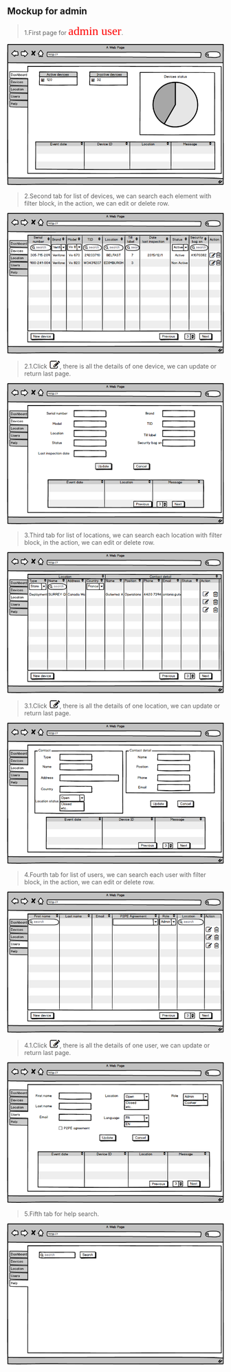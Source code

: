 ## Mockup for admin

>1.First page for <span style="color:red; font-family:Georgia; font-size:2em;">admin user</span>.

![avatar](public/mockup/Dashboard.png)

>2.Second tab for list of devices, we can search each element with filter block, in the action, we can edit or delete row.

![avatar](public/mockup/Devices.png)

>2.1.Click ![avatar](public/mockup/edit.png), there is all the details of one device, we can update or return last page.

![avatar](public/mockup/Devicedetail.png)

>3.Third tab for list of locations, we can search each location with filter block, in the action, we can edit or delete row.

![avatar](public/mockup/Location.png)

>3.1.Click ![avatar](public/mockup/edit.png), there is all the details of one location, we can update or return last page.

![avatar](public/mockup/Locationdetail.png)

>4.Fourth tab for list of users, we can search each user with filter block, in the action, we can edit or delete row.

![avatar](public/mockup/User.png)

>4.1.Click ![avatar](public/mockup/edit.png), there is all the details of one user, we can update or return last page.

![avatar](public/mockup/Userdetail.png)

>5.Fifth tab for help search.

![avatar](public/mockup/Help.png)




